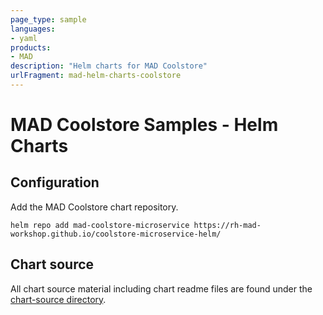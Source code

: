 ```yaml
---
page_type: sample
languages:
- yaml
products:
- MAD
description: "Helm charts for MAD Coolstore"
urlFragment: mad-helm-charts-coolstore
---
```


# MAD Coolstore Samples - Helm Charts

## Configuration

Add the MAD Coolstore chart repository.

```
helm repo add mad-coolstore-microservice https://rh-mad-workshop.github.io/coolstore-microservice-helm/
```

## Chart source

All chart source material including chart readme files are found under the [chart-source directory](/chart-source/).